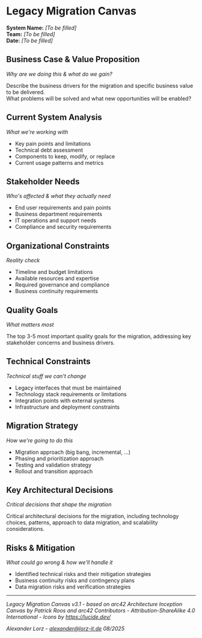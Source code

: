 # Legacy Migration Canvas

**System Name:** _[To be filled]_  
**Team:** _[To be filled]_  
**Date:** _[To be filled]_

## Business Case & Value Proposition
*Why are we doing this & what do we gain?*

Describe the business drivers for the migration and specific business value to be delivered.  
What problems will be solved and what new opportunities will be enabled?

## Current System Analysis
*What we're working with*

- Key pain points and limitations
- Technical debt assessment
- Components to keep, modify, or replace
- Current usage patterns and metrics

## Stakeholder Needs
*Who's affected & what they actually need*

- End user requirements and pain points
- Business department requirements
- IT operations and support needs
- Compliance and security requirements

## Organizational Constraints
*Reality check*

- Timeline and budget limitations
- Available resources and expertise
- Required governance and compliance
- Business continuity requirements

## Quality Goals
*What matters most*

The top 3-5 most important quality goals for the migration, addressing key stakeholder concerns and business drivers.

## Technical Constraints
*Technical stuff we can't change*

- Legacy interfaces that must be maintained
- Technology stack requirements or limitations
- Integration points with external systems
- Infrastructure and deployment constraints

## Migration Strategy
*How we're going to do this*

- Migration approach (big bang, incremental, ...)
- Phasing and prioritization approach
- Testing and validation strategy
- Rollout and transition approach

## Key Architectural Decisions
*Critical decisions that shape the migration*

Critical architectural decisions for the migration, including technology choices, patterns, approach to data migration, and scalability considerations.

## Risks & Mitigation
*What could go wrong & how we'll handle it*

- Identified technical risks and their mitigation strategies
- Business continuity risks and contingency plans
- Data migration risks and verification strategies

---

*Legacy Migration Canvas v3.1 - based on arc42 Architecture Inception Canvas by Patrick Roos and arc42 Contributors - Attribution-ShareAlike 4.0 International - Icons by https://lucide.dev/*

*Alexander Lorz - alexander@lorz-it.de 08/2025*